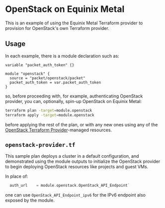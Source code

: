 # OpenStack on Equinix Metal

This is an example of using the Equinix Metal Terraform provider to provision for OpenStack's own Terraform provider.

## Usage

In each example, there is a module declaration such as:

```hcl
variable "packet_auth_token" {}

module "openstack" {
  source = "packet/openstack/packet"
  packet_auth_token = var.packet_auth_token
}
```

so, before proceeding with, for example, authenticating OpenStack provider, you can, optionally, spin-up OpenStack on Equinix Metal:

```bash
terraform plan -target=module.openstack
terraform apply -target=module.openstack
```

before applying the rest of the plan, or with any new ones using any of the [OpenStack Terraform Provider](https://registry.terraform.io/providers/terraform-provider-openstack/openstack/latest/docs)-managed resources.

## `openstack-provider.tf`

This sample plan deploys a cluster in a default configuration, and demonstrated using the module outputs to initialize the OpenStack provider to begin deploying OpenStack resources like projects and guest VMs. 

In place of:

```go
  auth_url    = module.openstack.OpenStack_API_Endpoint`
```

one can use `OpenStack_API_Endpoint_ipv6` for the IPv6 endpoint also exposed by the module.
